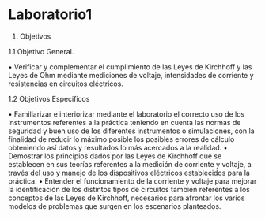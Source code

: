 # Laboratorio1

1. Objetivos 

1.1 Objetivo General.

•	Verificar y complementar el cumplimiento de las Leyes de Kirchhoff y las Leyes de Ohm mediante mediciones de voltaje, intensidades de corriente y resistencias en circuitos eléctricos.

1.2 Objetivos Especificos 

•	Familiarizar e interiorizar mediante el laboratorio el correcto uso de los instrumentos referentes a la práctica teniendo en cuenta las normas de seguridad y buen uso de los diferentes instrumentos o simulaciones, con la finalidad de reducir lo máximo posible los posibles errores de cálculo obteniendo así datos y resultados lo más acercados a la realidad.
•	Demostrar los principios dados por las Leyes de Kirchhoff que se establecen en sus teorías referentes a la medición de corriente y voltaje, a través del uso y manejo de los dispositivos eléctricos establecidos para la práctica.
•	Entender el funcionamiento de la corriente y voltaje para mejorar la identificación de los distintos tipos de circuitos también referentes a los conceptos de las Leyes de Kirchhoff, necesarios para afrontar los varios modelos de problemas que surgen en los escenarios planteados.


